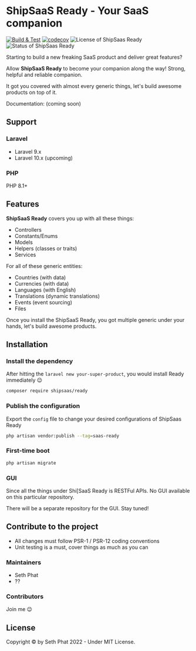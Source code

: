 # ShipSaaS Ready - Your SaaS companion

[![Build & Test](https://github.com/shipsaas/ready/actions/workflows/build.yml/badge.svg)](https://github.com/shipsaas/ready/actions/workflows/build.yml)
[![codecov](https://codecov.io/gh/shipsaas/ready/branch/main/graph/badge.svg?token=9GZ7DKTBIJ)](https://codecov.io/gh/shipsaas/ready)
![License of ShipSaas Ready](https://img.shields.io/github/license/shipsaas/ready)
![Status of ShipSaas Ready](https://img.shields.io/badge/Status-WIP%2FIn--development-yellow)

Starting to build a new freaking SaaS product and deliver great features? 

Allow **ShipSaaS Ready** to become your companion along the way! Strong, helpful and reliable companion.

It got you covered with almost every generic things, let's build awesome products on top of it.

Documentation: (coming soon)

## Support

### Laravel
- Laravel 9.x
- Laravel 10.x (upcoming)

### PHP
PHP 8.1+

## Features

**ShipSaaS Ready** covers you up with all these things:

- Controllers
- Constants/Enums
- Models
- Helpers (classes or traits)
- Services

For all of these generic entities:

- Countries (with data)
- Currencies (with data)
- Languages (with English)
- Translations (dynamic translations)
- Events (event sourcing)
- Files

Once you install the ShipSaaS Ready, you got multiple generic under your hands, let's build awesome products.

## Installation

### Install the dependency

After hitting the `laravel new your-super-product`, you would install Ready immediately :wink:

```bash
composer require shipsaas/ready
```

### Publish the configuration

Export the `config` file to change your desired configurations of ShipSaas Ready

```bash
php artisan vendor:publish --tag=saas-ready
```

### First-time boot

```bash
php artisan migrate
```

### GUI

Since all the things under Shi[SaaS Ready is RESTFul APIs. No GUI available on this particular repository.

There will be a separate repository for the GUI. Stay tuned!

## Contribute to the project

- All changes must follow PSR-1 / PSR-12 coding conventions
- Unit testing is a must, cover things as much as you can

### Maintainers

- Seth Phat
- ??

### Contributors

Join me :wink:

## License

Copyright &copy; by Seth Phat 2022 - Under MIT License.
